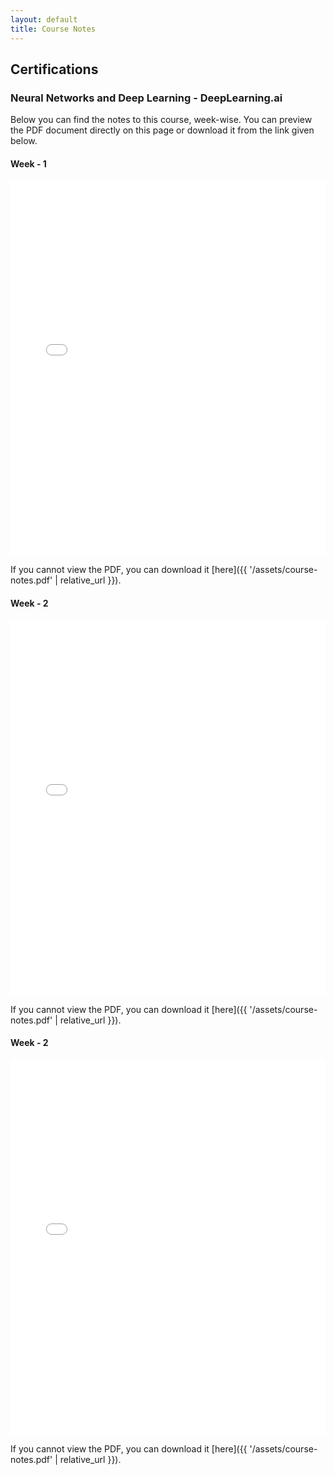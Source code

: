 ```yaml
---
layout: default
title: Course Notes
---
```


## Certifications

### Neural Networks and Deep Learning - DeepLearning.ai 
Below you can find the notes to this course, week-wise. You can preview the PDF document directly on this page or download it from the link given below.
#### Week - 1
<embed src="{{ 'assets/certifications/nn_cert.pdf' | relative_url }}" width="100%" height="600px" type="application/pdf">

If you cannot view the PDF, you can download it [here]({{ '/assets/course-notes.pdf' | relative_url }}).

#### Week - 2
<embed src="{{ 'assets/certifications/hyp_cert.pdf' | relative_url }}" width="100%" height="600px" type="application/pdf">

If you cannot view the PDF, you can download it [here]({{ '/assets/course-notes.pdf' | relative_url }}).

#### Week - 2
<embed src="{{ 'assets/certifications/hyp_cert.pdf' | relative_url }}" width="100%" height="600px" type="application/pdf">

If you cannot view the PDF, you can download it [here]({{ '/assets/course-notes.pdf' | relative_url }}).
